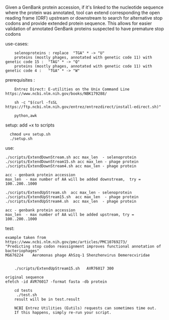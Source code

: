 Given a GenBank protein accession, if it's linked to the nucleotide sequence where the protein was annotated, tool can extend corresponding the open reading frame (ORF) upstream or downstream to search for alternative stop codons and provide extended protein sequence.
This allows for easier validation of annotated GenBank proteins suspected to have premature stop codons

use-cases:

        selenoproteins : replace  "TGA" * -> "U"
        proteins (mostly phages, annotated with genetic code 11) with genetic code 15 :  "TAG" * -> "Q"
        proteins (mostly phages, annotated with genetic code 11) with genetic code 4 :   "TGA" * -> "W"

prerequisites :

        Entrez Direct: E-utilities on the Unix Command Line https://www.ncbi.nlm.nih.gov/books/NBK179288/

        sh -c "$(curl -fsSL https://ftp.ncbi.nlm.nih.gov/entrez/entrezdirect/install-edirect.sh)"

        python,awk

setup: 
      add +x to scripts

      chmod u+x setup.sh
      ./setup.sh

use:

    ./scripts/ExtendDownStream.sh acc max_len  - selenoprotein
    ./scripts/ExtendDownStream15.sh acc max_len - phage protein
    ./scripts/ExtendDownStream4.sh acc max_len - phage protein

    acc - genbank protein accession
    max_len  - max number of AA will be added downstream,  try = 100..200..1000

    ./scripts/ExtendUpStream.sh  acc max_len - selenoprotein
    ./scripts/ExtendUpStream15.sh  acc max_len  - phage protein
    ./scripts/ExtendUpStream4.sh  acc max_len  - phage protein

    acc - genbank protein accession
    max_len  - max number of AA will be added upstream, try = 100..200..1000

test:

	example taken from
	https://www.ncbi.nlm.nih.gov/pmc/articles/PMC10769273/
	"Predicting stop codon reassignment improves functional annotation of bacteriophages"
	MG676224	Aeromonas phage AhSzq-1 Shenzhenvirus Demerecviridae


        ./scripts/ExtendUpStream15.sh   AVR76017 300

	original sequence
	efetch -id AVR76017 -format fasta -db protein

        cd tests 
         ./test.sh
        result will be in test.result

        NCBI Entrez Utilities (Eutils) requests can sometimes time out. 
        If this happens, simply re-run your script.

